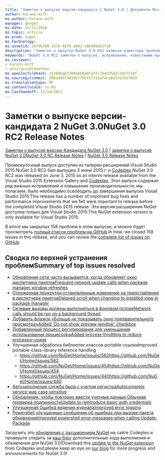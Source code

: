 ```yaml
---
title: "Заметки о выпуске версии-кандидата 2 NuGet 3.0 | Документы Microsoft"
author: karann-msft
ms.author: karann-msft
manager: ghogen
ms.date: 11/11/2016
ms.topic: article
ms.prod: nuget
ms.technology: 
ms.assetid: 20f9b360-2d78-4676-a803-e86996eb2f10
description: "Заметки о выпуске NuGet 3.0 RC2 включая известные проблемы, исправленные ошибки, добавленные функции и DCR."
keywords: "NuGet 3.0 RC2 заметки о выпуске, исправления, известными проблемами, добавлены функции, DCR"
ms.reviewer:
- karann-msft
- unniravindranathan
ms.openlocfilehash: 2a708babf200a650a0faffc704235d3c142f510f
ms.sourcegitcommit: d0ba99bfe019b779b75731bafdca8a37e35ef0d9
ms.translationtype: MT
ms.contentlocale: ru-RU
ms.lasthandoff: 12/14/2017
---
```

# <a name="nuget-30-rc2-release-notes"></a><span data-ttu-id="0fda2-104">Заметки о выпуске версии-кандидата 2 NuGet 3.0</span><span class="sxs-lookup"><span data-stu-id="0fda2-104">NuGet 3.0 RC2 Release Notes</span></span>

<span data-ttu-id="0fda2-105">[Заметки о выпуске версии-Кандидата NuGet 3.0](../release-notes/nuget-3.0-RC.md) | [заметки о выпуске NuGet 3.0](../release-notes/nuget-3.0.0.md)</span><span class="sxs-lookup"><span data-stu-id="0fda2-105">[NuGet 3.0 RC Release Notes](../release-notes/nuget-3.0-RC.md) | [NuGet 3.0 Release Notes](../release-notes/nuget-3.0.0.md)</span></span>

<span data-ttu-id="0fda2-106">Промежуточный выпуск доступен из галереи расширений Visual Studio 2015 NuGet 3.0 RC2 был выпущен 3 июня 2015 г. и [Codeplex](https://nuget.codeplex.com/releases/view/615507).</span><span class="sxs-lookup"><span data-stu-id="0fda2-106">NuGet 3.0 RC2 was released on June 3, 2015 as an interim release available from the Visual Studio 2015 Extension Gallery and [Codeplex](https://nuget.codeplex.com/releases/view/615507).</span></span> <span data-ttu-id="0fda2-107">Этот выпуск содержит ряд важных исправлений и повышение производительности, мы полагаем, было необходимо освободить до завершения выпуска Visual Studio 2015.</span><span class="sxs-lookup"><span data-stu-id="0fda2-107">This release has a number of important bug fixes and performance improvements that we felt were important to release before the completed Visual Studio 2015 release.</span></span> <span data-ttu-id="0fda2-108">Эта версия расширения NuGet доступна только для Visual Studio 2015.</span><span class="sxs-lookup"><span data-stu-id="0fda2-108">This NuGet extension version is only available for Visual Studio 2015.</span></span>

<span data-ttu-id="0fda2-109">В итоге мы закрытых 158 проблем в этом выпуске, и можно будет просмотреть [полный список проблем на GitHub](https://github.com/NuGet/Home/issues?utf8=%E2%9C%93&q=is%3Aclosed+milestone%3A3.0.0-RTM+sort%3Aupdated-asc+updated%3A%3C%3D2015-06-01).</span><span class="sxs-lookup"><span data-stu-id="0fda2-109">In total, we closed 158 issues in this release, and you can review the [complete list of issues on GitHub](https://github.com/NuGet/Home/issues?utf8=%E2%9C%93&q=is%3Aclosed+milestone%3A3.0.0-RTM+sort%3Aupdated-asc+updated%3A%3C%3D2015-06-01).</span></span>

## <a name="summary-of-top-issues-resolved"></a><span data-ttu-id="0fda2-110">Сводка по верхней устранения проблем</span><span class="sxs-lookup"><span data-stu-id="0fda2-110">Summary of top issues resolved</span></span>

* [<span data-ttu-id="0fda2-111">Обновления сети часто вызывается, когда обновляет окно диспетчера пакетов</span><span class="sxs-lookup"><span data-stu-id="0fda2-111">Frequent network update calls when package manager window refreshes</span></span>](https://github.com/NuGet/Home/issues/515)
* [<span data-ttu-id="0fda2-112">Отложенная прокрутки установленные изменение на представление в диспетчере пакетов</span><span class="sxs-lookup"><span data-stu-id="0fda2-112">Delayed scroll when changing to installed view in package manager</span></span>](https://github.com/NuGet/Home/issues/519)
* [<span data-ttu-id="0fda2-113">Сетевые вызовы должны выполняться в фоновом потоке</span><span class="sxs-lookup"><span data-stu-id="0fda2-113">Network calls should be run on a background thread</span></span>](https://github.com/NuGet/Home/issues/516)
* [<span data-ttu-id="0fda2-114">Добавить флажок «Больше не показывать окно предварительного просмотра»</span><span class="sxs-lookup"><span data-stu-id="0fda2-114">Added 'Do not show preview window' checkbox</span></span>](https://github.com/NuGet/Home/issues/566)
* [<span data-ttu-id="0fda2-115">Добавленный процесс регулирования для уменьшения использования процессора</span><span class="sxs-lookup"><span data-stu-id="0fda2-115">Added process throttling to reduce processor usage</span></span>](https://github.com/NuGet/Home/issues/356)
* <span data-ttu-id="0fda2-116">Улучшенная обработка библиотек классов portable ссылки</span><span class="sxs-lookup"><span data-stu-id="0fda2-116">Improved portable-class-library reference handling</span></span>
    * [<span data-ttu-id="0fda2-117">https://github.com/NuGet/Home/issues/562</span><span class="sxs-lookup"><span data-stu-id="0fda2-117">https://github.com/NuGet/Home/issues/562</span></span>](https://github.com/NuGet/Home/issues/562)
    * [<span data-ttu-id="0fda2-118">https://github.com/NuGet/Home/issues/454</span><span class="sxs-lookup"><span data-stu-id="0fda2-118">https://github.com/NuGet/Home/issues/454</span></span>](https://github.com/NuGet/Home/issues/454)
    * [<span data-ttu-id="0fda2-119">https://github.com/NuGet/Home/issues/440</span><span class="sxs-lookup"><span data-stu-id="0fda2-119">https://github.com/NuGet/Home/issues/440</span></span>](https://github.com/NuGet/Home/issues/440)
* [<span data-ttu-id="0fda2-120">Автозаполнение служба была с учетом регистра</span><span class="sxs-lookup"><span data-stu-id="0fda2-120">Autocomplete service was case sensitive</span></span>](https://github.com/NuGet/Home/issues/198)
* [<span data-ttu-id="0fda2-121">Обновления, чтобы повторно ввести учетные данные Обычная проверка подлинности</span><span class="sxs-lookup"><span data-stu-id="0fda2-121">Update to reintroduce basic auth credentials</span></span>](https://github.com/NuGet/Home/issues/456)
* [<span data-ttu-id="0fda2-122">Улучшенная Ошибка ведения журнала</span><span class="sxs-lookup"><span data-stu-id="0fda2-122">Improved error logging</span></span>](https://github.com/NuGet/Home/issues/407)
* [<span data-ttu-id="0fda2-123">Powershell улучшенные сообщения об ошибках при вызове пакета обновления</span><span class="sxs-lookup"><span data-stu-id="0fda2-123">Improved powershell error messages when calling Update-Package</span></span>](https://github.com/NuGet/Home/issues/5)

<span data-ttu-id="0fda2-124">Загрузить это [обновления с расширением NuGet](https://nuget.codeplex.com/releases/view/615507) на сайте Codeplex и проверьте следить за [наш блог](http://blog.nuget.org) дополнительные хода выполнения и объявления для NuGet 3.0!</span><span class="sxs-lookup"><span data-stu-id="0fda2-124">Download this [update to the NuGet extension](https://nuget.codeplex.com/releases/view/615507) from Codeplex and please keep an eye on [our blog](http://blog.nuget.org) for more progress and announcements for NuGet 3.0!</span></span>